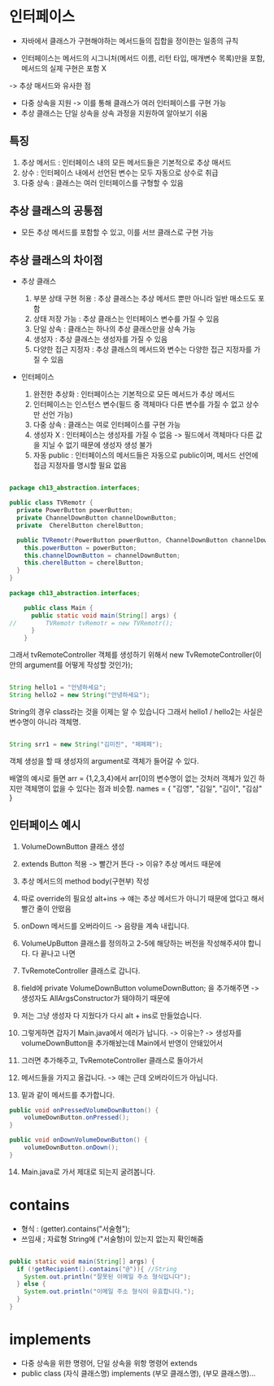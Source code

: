 # 인터페이스 


- 자바에서 클래스가 구현해야하는 메서드들의 집합을 정이한는 일종의 규칙

- 인터페이스는 메서드의 시그니처(메서드 이름, 리턴 타입, 매개변수 목록)만을 포함, 메서드의 실제 구현은 포함 X

-> 추상 매서드와 유사한 점

- 다중 상속을 지원 -> 이를 통해 클래스가 여러 인터페이스를 구현 가능
- 추상 클래스는 단일 상속을 상속 과정을 지원하여 알아보기 쉬움

## 특징
1. 추상 메서드 : 인터페이스 내의 모든 메서드들은 기본적으로 추상 매서드
2. 상수 : 인터페이스 내에서 선언된 변수는 모두 자동으로 상수로 취급
3. 다중 상속 : 클래스는 여러 인터페이스를 구형할 수 있음

## 추상 클래스의 공통점
- 모든 추상 메서드를 포함할 수 있고, 이를 서브 클래스로 구현 가능

## 추상 클래스의 차이점
- 추상 클래스
  1. 부분 상태 구현 허용 : 추상 클래스는 추상 메서드 뿐만 아니라 일반 매소드도 포함
  2. 상태 저장 가능 : 추상 클래스는 인터페이스 변수를 가질 수 있음
  3. 단일 상속 : 클래스는 하나의 추상 클래스만을 상속 가능
  4. 생성자 : 추상 클래스는 생성자를 가질 수 있음
  5. 다양한 접근 지정자 : 추상 클래스의 메서드와 변수는 다양한 접근 지정자를 가질 수 있음

    
- 인터페이스
    1. 완전한 추상화 : 인터페이스는 기본적으로 모든 메서드가 추상 메서드
    2. 인터페이스는 인스턴스 변수(필드 중 객체마다 다른 변수를 가질 수 없고 상수만 선언 가능)
    3. 다중 상속 : 클래스는 여로 인터페이스를 구현 가능
    4. 생성자 X : 인터페이스는 생성자를 가질 수 없음 
        -> 필드에서 객체마다 다른 값을 지닐 수 없기 때문에 생성자 생성 불가
    5. 자동 public : 인터페이스의 메서드들은 자동으로 public이며, 메서드 선언에 접금 지정자를 명시할 필요 없음

```java

package ch13_abstraction.interfaces;

public class TVRemotr {
  private PowerButton powerButton;
  private ChannelDownButton channelDownButton;
  private  CherelButton cherelButton;

  public TVRemotr(PowerButton powerButton, ChannelDownButton channelDownButton, CherelButton cherelButton) {
    this.powerButton = powerButton;
    this.channelDownButton = channelDownButton;
    this.cherelButton = cherelButton;
  }
}
    
package ch13_abstraction.interfaces;

    public class Main {
      public static void main(String[] args) {
//        TVRemotr tvRemotr = new TVRemotr();
      }
    }

```

그래서 tvRemoteController 객체를 생성하기 위해서 new TvRemoteController(이 안의 argument를 어떻게 작성할 것인가);

```java

String hello1 = "안녕하세요";
String hello2 = new String("안녕하세요");

```
String의 경우 class라는 것을 이제는 알 수 있습니다 그래서 hello1 / hello2는 사실은 변수명이 아니라 객체명.

```java

String srr1 = new String("김미진", "페페페");

```

객체 생성을 할 때 생성자의 argument로 객체가 들어갈 수 있다.

배열의 예시로 들면 arr = {1,2,3,4}에서  arr[0]의 변수명이 없는 것처러 
객체가 있긴 하지만 객체명이 없을 수 있다는 점과 비슷함. names = { "김영", "김일", "김이", "김삼" }

## 인터페이스 예시

1. VolumeDownButton 클래스 생성


2. extends Button 적용 -> 빨간거 뜬다 -> 이유? 추상 메서드 때문에


3. 추상 메서드의 method body(구현부) 작성


4. 따로 override의 필요성 alt+ins -> 얘는 추상 메서드가 아니기 때문에 없다고 해서 빨간 줄이 안떴음


5. onDown 메서드를 오버라이드 -> 음량을 계속 내립니다.


6. VolumeUpButton 클래스를 정의하고 2-5에 해당하는 버전을 작성해주셔야 합니다. 다 끝나고 나면


7. TvRemoteController 클래스로 갑니다.


8. field에 private VolumeDownButton volumeDownButton; 을 추가해주면 -> 생성자도 AllArgsConstructor가 돼야하기 때문에


9. 저는 그냥 생성자 다 지웠다가 다시 alt + ins로 만들었습니다.


10. 그렇게하면 갑자기 Main.java에서 에러가 납니다. -> 이유는? -> 생성자를 volumeDownButton을 추가해놨는데 Main에서 반영이 안돼있어서


11. 그러면 추가해주고, TvRemoteController 클래스로 돌아가서


12. 메서드들을 가지고 올겁니다. -> 얘는 근데 오버라이드가 아닙니다.


13. 밑과 같이 메서드를 추가합니다.

```java
public void onPressedVolumeDownButton() {
    volumeDownButton.onPressed();
}

public void onDownVolumeDownButton() {
    volumeDownButton.onDown();
}

```

14. Main.java로 가서 제대로 되는지 굴려봅니다.

# contains

- 형식 : (getter).contains("서술형");
- 쓰임새 ; 자료형 String에 ("서술형)이 있는지 없는지 확인해줌

```java

public static void main(String[] args) {
  if (!getRecipient().contains("@")){ //String
    System.out.println("잘못된 이메일 주소 형식입니다");
  } else {
    System.out.println("이메일 주소 형식이 유효합니다.");
  }
}

```

# implements

-  다중 상속을 위한 명령어, 단일 상속을 위항 명령어 extends
- public class (자식 클래스명) implements (부모 클래스명), (부모 클래스명)...
